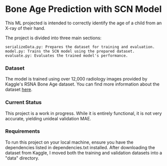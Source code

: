 # Bone Age Prediction with SCN Model

This ML projected is intended to correctly identify the age of a child from an X-ray of their hand.

The project is divided into three main sections:

    serializeData.py: Prepares the dataset for training and evaluation.
    model.py: Trains the SCN model using the prepared dataset.
    evaluate.py: Evaluates the trained model's performance.

### Dataset

The model is trained using over 12,000 radiology images provided by Kaggle's RSNA Bone Age dataset. You can find more information about the dataset [here](https://www.kaggle.com/datasets/kmader/rsna-bone-age/data).

### Current Status

This project is a work in progress. While it is entirely functional, it is not very accurate, yielding unideal validation MAE. 

### Requirements

To run this project on your local machine, ensure you have the dependencies listed in dependencies.txt installed.
After downloading the dataset from Kaggle, I moved both the training and validation datasets into a "data" directory.
